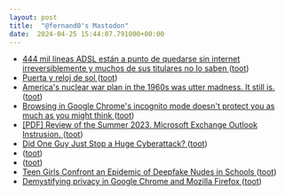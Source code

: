 ```yaml
---
layout: post
title:  "@fernand0's Mastodon"
date:  2024-04-25 15:44:07.791000+00:00
---
```

*  [444 mil líneas ADSL están a punto de quedarse sin internet irreversiblemente y muchos de sus titulares no lo saben  ](https://bandaancha.eu/articulos/444-mil-lineas-adsl-estan-punto-quedarse-10892) ([toot](https://mastodon.social/@fernand0/112332626165159028))
*  [Puerta y reloj de sol ](https://www.flickr.com/photos/fernand0/53652022197) ([toot](https://mastodon.social/@fernand0/112332544941158643))
*  [America's nuclear war plan in the 1960s was utter madness. It still is. ](https://www.motherjones.com/politics/2024/03/nuclear-war-scenario-book-siop-weapons-annie-jacobsen) ([toot](https://mastodon.social/@fernand0/112332275111625352))
*  [Browsing in Google Chrome's incognito mode doesn't protect you as much as you might think ](https://www.boston.com/news/technology/2024/04/03/browsing-in-google-chromes-incognito-mode-doesnt-protect-you-as-much-as-you-might-think) ([toot](https://mastodon.social/@fernand0/112331637754932463))
*  [[PDF] Review of the Summer 2023. Microsoft Exchange Outlook Instrusion.   ](https://www.cisa.gov/sites/default/files/2024-04/CSRB_Review_of_the_Summer_2023_MEO_Intrusion_Final_508c.pdf) ([toot](https://mastodon.social/@fernand0/112331434306532565))
*  [Did One Guy Just Stop a Huge Cyberattack? ](https://www.nytimes.com/2024/04/03/technology/prevent-cyberattack-linux.htm) ([toot](https://mastodon.social/@fernand0/112331096616521896))
*  [ ](https://mastodon.social/users/fernand0/statuses/112330902492494193/activity) ([toot](https://mastodon.social/users/fernand0/statuses/112330902492494193/activity))
*  [ ](https://mastodon.social/@vrruiz) ([toot](https://mastodon.social/@fernand0/112330901717426912))
*  [Teen Girls Confront an Epidemic of Deepfake Nudes in Schools ](https://www.nytimes.com/2024/04/08/technology/deepfake-ai-nudes-westfield-high-school.htm) ([toot](https://mastodon.social/@fernand0/112330847668659761))
*  [Demystifying privacy in Google Chrome and Mozilla Firefox ](https://medium.com/@apurvak/demystifying-privacy-in-google-chrome-and-mozilla-firefox-9a651e97717) ([toot](https://mastodon.social/@fernand0/112329275605605945))
